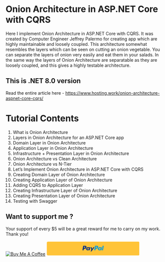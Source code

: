 # Onion Architecture in ASP.NET Core with CQRS
Here I implement Onion Architecture in ASP.NET Core with CQRS. It was created by Computer Engineer Jeffrey Palermo for creating app which are highly maintainable and loosely coupled. This architecture somewhat resembles the layers which can be seen on cutting an onion vegetable. You can separate the layers of onion very easily and eat them in your salads. In the same way the layers of Onion Architecture are separatable as they are loosely coupled, and this gives a highly testable architecture.

## This is .NET 8.0 version

Read the entire article here - https://www.hosting.work/onion-architecture-aspnet-core-cqrs/

# Tutorial Contents
1. What is Onion Architecture
2. Layers in Onion Architecture for an ASP.NET Core app
3. Domain Layer in Onion Architecture
4. Application Layer in Onion Architecture
5. Infrastructure + Presentation Layer in Onion Architecture
6. Onion Architecture vs Clean Architecture
7. Onion Architecture vs N-Tier
8. Let’s Implement Onion Architecture in ASP.NET Core with CQRS
9. Creating Domain Layer of Onion Architecture
10. Creating Application Layer of Onion Architecture
11. Adding CQRS to Application Layer
12. Creating Infrastructure Layer of Onion Architecture
13. Creating Presentation Layer of Onion Architecture
14. Testing with Swagger

## Want to support me ?

Your support of every $5 will be a great reward for me to carry on my work. Thank you!

<a href="https://www.buymeacoffee.com/YogYogi" target="_blank"><img src="https://cdn.buymeacoffee.com/buttons/v2/default-yellow.png" alt="Buy Me A Coffee" width="200"  style="height: 60px !important;width: 200px !important;" ></a>
<a href="https://www.paypal.com/paypalme/yogihosting" target="_blank"><img src="https://raw.githubusercontent.com/yogyogi/yogyogi/main/paypal.png" alt="Paypal Me" width="300"></a>
